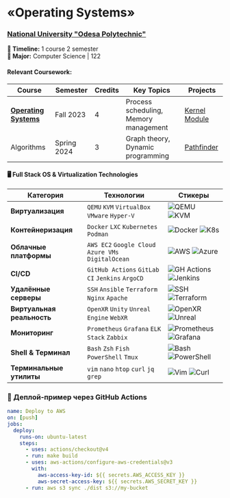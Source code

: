 # «Operating Systems»
### [National University "Odesa Polytechnic"](https://op.edu.ua/)
**📅 Timeline:** 1 course 2 semester  
**🎯 Major:** Computer Science | 122  

#### Relevant Coursework:
| Course | Semester | Credits | Key Topics | Projects |
|--------|----------|---------|------------|----------|
| **[Operating Systems](course-link)** | Fall 2023 | 4 | Process scheduling, Memory management | [Kernel Module](project-link) |
| Algorithms | Spring 2024 | 3 | Graph theory, Dynamic programming | [Pathfinder](project-link) |

#### 🖥️ Full Stack OS & Virtualization Technologies

| Категория            | Технологии                                                                 | Стикеры                                                                                                                                 |
|----------------------|----------------------------------------------------------------------------|-----------------------------------------------------------------------------------------------------------------------------------------|
| **Виртуализация**    | `QEMU` `KVM` `VirtualBox` `VMware` `Hyper-V`                              | ![QEMU](https://img.shields.io/badge/QEMU-FF6600?logo=qemu&logoColor=white) ![KVM](https://img.shields.io/badge/KVM-4695EB?logo=virtualbox) |
| **Контейнеризация**  | `Docker` `LXC` `Kubernetes` `Podman`                                      | ![Docker](https://img.shields.io/badge/Docker-2496ED?logo=docker&logoColor=white) ![K8s](https://img.shields.io/badge/Kubernetes-326CE5?logo=kubernetes) |
| **Облачные платформы** | `AWS EC2` `Google Cloud` `Azure VMs` `DigitalOcean`                    | ![AWS](https://img.shields.io/badge/AWS-FF9900?logo=amazon-aws) ![Azure](https://img.shields.io/badge/Azure-0089D6?logo=microsoft-azure) |
| **CI/CD**           | `GitHub Actions` `GitLab CI` `Jenkins` `ArgoCD`                          | ![GH Actions](https://img.shields.io/badge/GitHub_Actions-2088FF?logo=github-actions) ![Jenkins](https://img.shields.io/badge/Jenkins-D24939?logo=jenkins) |
| **Удалённые серверы** | `SSH` `Ansible` `Terraform` `Nginx` `Apache`                           | ![SSH](https://img.shields.io/badge/SSH-53A1D3?logo=ssh) ![Terraform](https://img.shields.io/badge/Terraform-7B42BC?logo=terraform) |
| **Виртуальная реальность** | `OpenXR` `Unity` `Unreal Engine` `WebXR`                            | ![OpenXR](https://img.shields.io/badge/OpenXR-FF3C00?logo=openxr) ![Unreal](https://img.shields.io/badge/Unreal-0E1128?logo=unreal-engine) |
| **Мониторинг**       | `Prometheus` `Grafana` `ELK Stack` `Zabbix`                              | ![Prometheus](https://img.shields.io/badge/Prometheus-E6522C?logo=prometheus) ![Grafana](https://img.shields.io/badge/Grafana-F46800?logo=grafana) |
| **Shell & Терминал** | `Bash` `Zsh` `Fish` `PowerShell` `Tmux`                                   | ![Bash](https://img.shields.io/badge/Bash-4EAA25?logo=gnu-bash) ![PowerShell](https://img.shields.io/badge/PowerShell-5391FE?logo=powershell) |
| **Терминальные утилиты** | `vim` `nano` `htop` `curl` `jq` `grep`                              | ![Vim](https://img.shields.io/badge/Vim-019733?logo=vim) ![Curl](https://img.shields.io/badge/Curl-073551?logo=curl) |
### 🚀 Деплой-пример через GitHub Actions
```yaml
name: Deploy to AWS
on: [push]
jobs:
  deploy:
    runs-on: ubuntu-latest
    steps:
      - uses: actions/checkout@v4
      - run: make build
      - uses: aws-actions/configure-aws-credentials@v3
        with:
          aws-access-key-id: ${{ secrets.AWS_ACCESS_KEY }}
          aws-secret-access-key: ${{ secrets.AWS_SECRET_KEY }}
      - run: aws s3 sync ./dist s3://my-bucket

